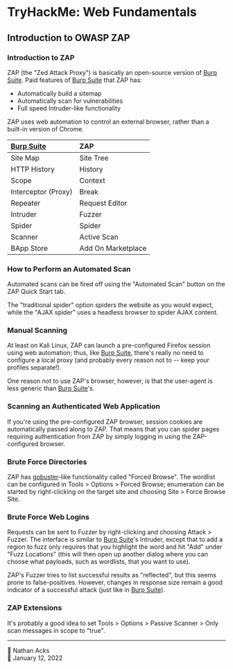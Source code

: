 # TryHackMe: Web Fundamentals

## Introduction to OWASP ZAP

### Introduction to ZAP

ZAP (the "Zed Attack Proxy") is basically an open-source version of [Burp Suite](../notes/burp-suite.md). Paid features of [Burp Suite](../notes/burp-suite.md) that ZAP has:

* Automatically build a sitemap
* Automatically scan for vulnerabilities
* Full speed Intruder-like functionality

ZAP uses web automation to control an external browser, rather than a built-in version of Chrome.

| [Burp Suite](../notes/burp-suite.md) | ZAP                |
|:------------------------------- |:------------------ |
| Site Map                        | Site Tree          |
| HTTP History                    | History            |
| Scope                           | Context            |
| Interceptor (Proxy)             | Break              |
| Repeater                        | Request Editor     |
| Intruder                        | Fuzzer             |
| Spider                          | Spider             |
| Scanner                         | Active Scan        |
| BApp Store                      | Add On Marketplace |

### How to Perform an Automated Scan

Automated scans can be fired off using the "Automated Scan" button on the ZAP Quick Start tab.

The "traditional spider" option spiders the website as you would expect, while the "AJAX spider" uses a headless browser to spider AJAX content.

### Manual Scanning

At least on Kali Linux, ZAP can launch a pre-configured Firefox session using web automation; thus, like [Burp Suite](../notes/burp-suite.md), there's really no need to configure a local proxy (and probably every reason not to -- keep your profiles separate!).

One reason *not* to use ZAP's browser, however, is that the user-agent is less generic than [Burp Suite](../notes/burp-suite.md)'s.

### Scanning an Authenticated Web Application

If you're using the pre-configured ZAP browser, session cookies are automatically passed along to ZAP. That means that you can spider pages requiring authentication from ZAP by simply logging in using the ZAP-configured browser.

### Brute Force Directories

ZAP has [gobuster](../notes/gobuster.md)-like functionality called "Forced Browse". The wordlist can be configured in Tools > Options > Forced Browse; enumeration can be started by right-clicking on the target site and choosing Site > Force Browse Site.

### Brute Force Web Logins

Requests can be sent to Fuzzer by right-clicking and choosing Attack > Fuzzer. The interface is similar to [Burp Suite](../notes/burp-suite.md)'s Intruder, except that to add a region to fuzz only requires that you highlight the word and hit "Add" under "Fuzz Locations" (this will then open up another dialog where you can choose what payloads, such as wordlists, that you want to use).

ZAP's Fuzzer tries to list successful results as "reflected", but this seems prone to false-positives. However, changes in response size remain a good indicator of a successful attack (just like in [Burp Suite](../notes/burp-suite.md)).

### ZAP Extensions

It's probably a good idea to set Tools > Options > Passive Scanner > Only scan messages in scope to "true".

- - - -

<span aria-hidden="true">👤</span> Nathan Acks  
<span aria-hidden="true">📅</span> January 12, 2022
